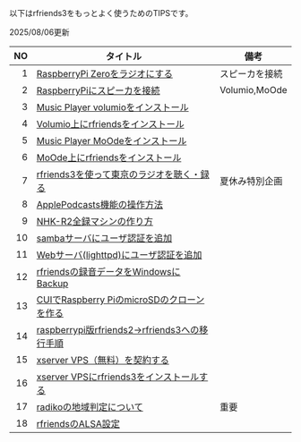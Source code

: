 以下はrfriends3をもっとよく使うためのTIPSです。

2025/08/06更新

|NO|タイトル|備考|
|---:|---|---|
|1|[RaspberryPi Zeroをラジオにする](https://rfriends.hatenablog.com/entry/2024/09/04/175016)|スピーカを接続|
|2|[RaspberryPiにスピーカを接続](https://rfriends.hatenablog.com/entry/2024/09/04/175016)|Volumio,MoOde|
|3|[Music Player volumioをインストール](https://rfriends.hatenablog.com/entry/2024/08/24/174527)||
|4|[Volumio上にrfriendsをインストール](https://rfriends.hatenablog.com/entry/2024/08/25/194850)||
|5|[Music Player MoOdeをインストール](https://rfriends.hatenablog.com/entry/2024/08/31/035134)||
|6|[MoOde上にrfriendsをインストール](https://rfriends.hatenablog.com/entry/2024/09/01/124701)||
|7|[rfriends3を使って東京のラジオを聴く・録る](https://rfriends.hatenablog.com/entry/2024/07/25/055507)|夏休み特別企画|
|8|[ApplePodcasts機能の操作方法](https://rfriends.hatenablog.com/entry/2024/06/22/094656)||
|9|[NHK-R2全録マシンの作り方](https://rfriends.hatenablog.com/entry/2024/04/23/070018)||
|10|[sambaサーバにユーザ認証を追加](https://rfriends.hatenablog.com/entry/2024/04/20/092828)||
|11|[Webサーバ(lighttpd)にユーザ認証を追加](rfriends3のApplePodcasts機能の操作方法)||
|12|[rfriendsの録音データをWindowsにBackup](12.md)||
|13|[CUIでRaspberry PiのmicroSDのクローンを作る](13.md)||
|14|[raspberrypi版rfriends2->rfriends3への移行手順](14.md)||
|15|[xserver VPS（無料）を契約する](15.md)||
|16|[xserver VPSにrfriends3をインストールする](16.md)||
|17|[radikoの地域判定について](17.md)|重要|
|18|[rfriendsのALSA設定](18.md)||


